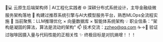 🧑💻 云原生后端架构师 | AI工程化实践者
🌐 深耕分布式系统设计，主导金融级微服务架构落地
🤖 构建过推荐系统引擎与AI大模型服务平台，熟悉MLOps全流程实施
🔭 当前聚焦：LLM推理优化 × 向量数据库 × 智能体系统架构
💡 职业信条："架构是凝固的算法，算法是流动的架构"
📫 技术交流：zzheo@qq.com
☕→🚀 验证过咖啡因摄入量与代码性能的正相关性 
✨ 终极目标是对抗熵增！！！

